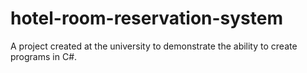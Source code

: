 # hotel-room-reservation-system
A project created at the university to demonstrate the ability to create programs in C#.
